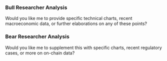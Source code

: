 ### Bull Researcher Analysis
Would you like me to provide specific technical charts, recent macroeconomic data, or further elaborations on any of these points?

### Bear Researcher Analysis
Would you like me to supplement this with specific charts, recent regulatory cases, or more on on-chain data?